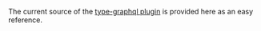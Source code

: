 The current source of the [type-graphql plugin](https://github.com/dotansimha/graphql-code-generator-community/tree/main/packages/plugins/typescript/type-graphql) is provided here as an easy reference.


